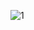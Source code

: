 ![1](https://github.com/paulprinz/projektarbeit/assets/82179486/3b40af96-f19e-4b75-82f5-40db2cfd7177)

